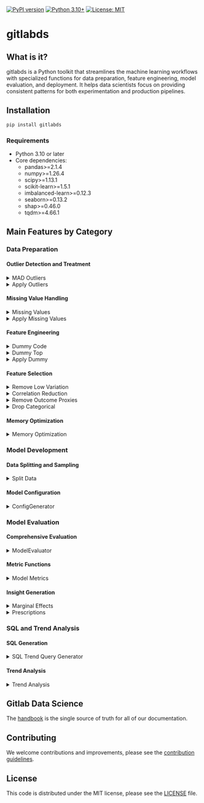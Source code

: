 [![PyPI version](https://badge.fury.io/py/gitlabds.svg)](https://badge.fury.io/py/gitlabds)
[![Python 3.10+](https://img.shields.io/badge/python-3.10+-blue.svg)](https://www.python.org/downloads/)
[![License: MIT](https://img.shields.io/badge/License-MIT-yellow.svg)](https://opensource.org/licenses/MIT)

# gitlabds

## What is it?
gitlabds is a Python toolkit that streamlines the machine learning workflows with specialized functions for data preparation, feature engineering, model evaluation, and deployment. It helps data scientists focus on providing consistent patterns for both experimentation and production pipelines.

## Installation

```bash
pip install gitlabds
```

### Requirements

- Python 3.10 or later
- Core dependencies:
  - pandas>=2.1.4
  - numpy>=1.26.4
  - scipy>=1.13.1
  - scikit-learn>=1.5.1
  - imbalanced-learn>=0.12.3
  - seaborn>=0.13.2
  - shap>=0.46.0
  - tqdm>=4.66.1

## Main Features by Category

### Data Preparation

#### Outlier Detection and Treatment
<details><summary> MAD Outliers </summary>

#### Description
Median Absolute Deviation for outlier detection and correction. By default will windsor all numeric values in your dataframe that are more than 4 standard deviations above or below the median ('threshold').

`gitlabds.mad_outliers(df, dv=None, min_levels=10, columns='all', threshold=4.0, auto_adjust_skew=False, verbose=True, windsor_threshold=0.01):`

#### Parameters:
- **_df_** : your pandas dataframe
- **_dv_** : The column name of your outcome. Entering your outcome variable in will prevent it from being windsored. May be left blank there is no outcome variable.
- **_min_levels_** : Only include columns that have at least the number of levels specified. 
- **_columns_** : Will examine at all numeric columns by default. To limit to just  a subset of columns, pass a list of column names. Doing so will ignore any constraints put on by the 'dv' and 'min_levels' paramaters. 
- **_threshold_** : Windsor values greater than this number of standard deviations from the median.
- **_auto_adjust_skew_** : Whether to adjust thresholds based on column skewness
- **_verbose_** : Set to `True` to print outputs of windsoring being done. Set to `False` to suppress.
- **_windsor_threshold_** : Only windsor values that affect less than this percentage of the population.  

#### Returns
- Tuple containing:
  - The transformed DataFrame by windsoring outliers
  - Dictionary of outlier limits that can be used with apply_outliers()
	
#### Examples:
		
```python
# Create a new df; only windsor selected columns; suppress verbose
import gitlabds
new_df, outlier_limits = gitlabds.mad_outliers(df=my_df, dv='my_outcome', columns=['colA', 'colB', 'colC'], verbose=False)
```
```python
# Windsor values with skew adjustment for highly skewed data
new_df, outlier_limits = gitlabds.mad_outliers(df=my_df, threshold=3.0, auto_adjust_skew=True)
```
</details>

<details><summary> Apply Outliers </summary>

#### Description
Apply previously determined outlier limits to a dataframe. This is typically used to apply the same outlier treatment to new data that was applied during model training.

`gitlabds.apply_outliers(df, outlier_limits):`

#### Parameters:
- **_df_** : The dataframe to transform
- **_outlier_limits_** : dictionary of outlier limits previously generated by mad_outliers()

#### Returns
- DataFrame with outlier limits applied.
	
#### Examples:
		
```python
# Find outliers in training data
train_df, outlier_limits = gitlabds.mad_outliers(df=train_data, dv='target', threshold=3.0)

# Apply same outlier limits to test data
test_df_transformed = gitlabds.apply_outliers(df=test_data, outlier_limits=outlier_limits)
```
</details>

#### Missing Value Handling
<details><summary> Missing Values </summary>

#### Description
Detect and optionally fill missing values in a DataFrame, with support for various filling methods and detailed reporting.

`gitlabds.missing_values(df, threshold=0.0, method=None, columns="all", constant_value=None, verbose=True, operation="both")`

#### Parameters:
- **_df_** : Your pandas dataframe
- **_threshold_** : The percent of missing values at which a column is considered for processing. For example, threshold=0.10 will only process columns with more than 10% missing values.
- **_method_** : Method to fill missing values or dictionary mapping columns to methods. Options:
  - "mean": Fill with column mean (numeric only)
  - "median": Fill with column median (numeric only)
  - "zero": Fill with 0
  - "constant": Fill with the value specified in constant_value
  - "random": Fill with random values sampled from the column's distribution
  - "drop_column": Remove columns with missing values
  - "drop_row": Remove rows with any missing values in specified columns
- **_columns_** : Columns to check and/or fill. If "all", processes all columns with missing values.
- **_constant_value_** : Value to use when method="constant" or when specified columns use the constant method.
- **_verbose_** : Whether to print detailed information about missing values and filling operations.
- **_operation_** : Operation mode:
  - "check": Only check for missing values, don't fill
  - "fill": Fill missing values and return filled dataframe
  - "both": Check and fill missing values (default)

#### Returns
- If operation="check": List of column names with missing values (or None)
- If operation="fill" or "both": Tuple containing:
  - DataFrame with missing values handled
  - Dictionary with missing value information that can be used with apply_missing_fill()
    
#### Examples:
```python
# Just check for missing values
missing_columns = gitlabds.missing_values(df, threshold=0.05, operation="check")

# Fill all columns with mean value
df_filled, missing_info = gitlabds.missing_values(df, method="mean")

# Fill different columns with different methods
df_filled, missing_info = gitlabds.missing_values(
    df, 
    method={"numeric_col": "median", "string_col": "constant"},
    constant_value="Unknown",
    verbose=True
)
```
</details>

<details><summary> Apply Missing Values </summary>

#### Description
Apply previously determined missing value handling to a dataframe.

`gitlabds.apply_missing_values(df, missing_info):`

#### Parameters:
- **_df_** : The dataframe to transform
- **_missing_info_** : Dictionary of missing value information previously generated by `missing_values()`

#### Returns
- DataFrame with missing values handled according to the provided information.
   
#### Examples:
```python
# Generate missing value info from training data
_, missing_info = gitlabds.missing_values(train_df, method="mean")
   
# Apply to test data
test_df_filled = gitlabds.apply_missing_values(test_df, missing_info)
```
</details>

#### Feature Engineering
<details><summary> Dummy Code </summary>

#### Description
Dummy code (AKA "one-hot encode") categorical and numeric columns based on the paremeters specificed below. Note: categorical columns will be dropped after they are dummy coded; numeric columns will not

`gitlabds.dummy_code(df, dv=None, columns='all', categorical=True, numeric=True, categorical_max_levels=20, numeric_max_levels=10, dummy_na=False, prefix_sep="_dummy_", verbose=True):`

#### Parameters:
- **_df_** : Your pandas dataframe
- **_dv_** : The column name of your outcome. Entering your outcome variable will prevent it from being dummy coded. May be left blank if there is no outcome variable.
- **_columns_** : Will examine all columns by default. To limit to just a subset of columns, pass a list of column names. 
- **_categorical_** : Set to `True` to attempt to dummy code any categorical column passed via the `columns` parameter.
- **_numeric_** : Set to `True` to attempt to dummy code any numeric column passed via the `columns` parameter.
- **_categorical_max_levels_** : Maximum number of levels a categorical column can have to be eligible for dummy coding.
- **_numeric_max_levels_** : Maximum number of levels a numeric column can have to be eligible for dummy coding.
- **_dummy_na_** : Set to `True` to create a dummy coded column for missing values.
- **_prefix_sep_** : String to use as separator between column name and value in dummy column names. Default is "_dummy_".
- **_verbose_** : Set to `True` to print outputs of dummy coding being done. Set to `False` to suppress.

#### Returns
- A tuple containing:
  - The transformed DataFrame with dummy-coded columns. Categorical columns that were dummy coded will be dropped from the dataframe.
  - A dictionary containing information about dummy coding that can be used with `apply_dummy()` to transform new data consistently.

#### Examples:
		
```python
# Dummy code only categorical columns with a maximum of 30 levels; suppress verbose output
import gitlabds
new_df, dummy_dict = gitlabds.dummy_code(
    df=my_df, 
    dv='my_outcome', 
    columns='all', 
    categorical=True, 
    numeric=False, 
    categorical_max_levels=30, 
    verbose=False
)
```

```python
# Dummy code with custom separator
new_df, dummy_dict = gitlabds.dummy_code(
    df=my_df, 
    columns=['colA', 'colB', 'colC'], 
    categorical=True, 
    numeric=True, 
    prefix_sep="_is_"
)
```
</details>

<details><summary> Dummy Top </summary>

#### Description
Dummy codes only categorical levels above a certain threshold of the population. Useful when a column contains many levels but there is not a need or desire to dummy code every level. Currently only works for categorical columns.

`gitlabds.dummy_top(df, dv=None, columns='all', min_threshold=0.05, drop_categorical=True, prefix_sep="_dummy_", verbose=True):`

#### Parameters:
- **_df_** : Your pandas dataframe
- **_dv_** : The column name of your outcome. Entering your outcome variable will prevent it from being dummy coded. May be left blank if there is no outcome variable.
- **_columns_** : Will examine all columns by default. To limit to just a subset of columns, pass a list of column names. 
- **_min_threshold_**: The threshold at which levels will be dummy coded. For example, the default value of `0.05` will dummy code any categorical level that is in at least 5% of all rows.
- **_drop_categorical_**: Set to `True` to drop categorical columns after they are considered for dummy coding. Set to `False` to keep the original categorical columns in the dataframe.
- **_prefix_sep_** : String to use as separator between column name and value in dummy column names. Default is "_dummy_".
- **_verbose_** : Set to `True` to print detailed list of all dummy columns being created. Set to `False` to suppress.

#### Returns
- A tuple containing:
  - The transformed DataFrame with dummy-coded columns for high-frequency values.
  - A dictionary containing information about dummy coding that can be used with `apply_dummy()` to transform new data consistently.

#### Examples:
		
```python
# Dummy code all categorical levels from all categorical columns whose values are in at least 5% of all rows
import gitlabds
new_df, dummy_top_dict = gitlabds.dummy_top(
    df=my_df, 
    dv='my_outcome', 
    columns='all', 
    min_threshold=0.05, 
    drop_categorical=True, 
    verbose=True
)
```

```python
# Dummy code all categorical levels from the selected columns whose values are in at least 10% of all rows; 
# suppress verbose printout and retain original categorical columns
new_df, dummy_top_dict = gitlabds.dummy_top(
    df=my_df, 
    dv='my_outcome', 
    columns=['colA', 'colB', 'colC'], 
    min_threshold=0.10, 
    drop_categorical=False, 
    verbose=False
)
```
</details>

<details><summary> Apply Dummy </summary>

#### Description
Apply previously determined dummy coding to a new dataframe. This is typically used to apply the same dummy coding to new data that was created during model training.

`gitlabds.apply_dummy(df, dummy_info, drop_original=False):`

#### Parameters:
- **_df_** : The dataframe to transform
- **_dummy_info_** : Dictionary of dummy coding information previously generated by `dummy_code()` or `dummy_top()`
- **_drop_original_** : Whether to drop the original columns after dummy coding. Default is `False`.

#### Returns
- DataFrame with dummy coding applied according to the provided information.
	
#### Examples:
		
```python
# Generate dummy coding information from training data
train_df, dummy_info = gitlabds.dummy_code(df=train_data, dv='target')

# Apply to test data
test_df_transformed = gitlabds.apply_dummy(
    df=test_data, 
    dummy_info=dummy_info
)
```
</details>

#### Feature Selection
<details><summary> Remove Low Variation </summary>

#### Description
Remove columns from a dataset that do not meet the variation threshold. That is, columns will be dropped that contain a high percentage of one value.

`gitlabds.remove_low_variation(df=None, dv=None, columns='all', threshold=.98, verbose=True):`

#### Parameters:
- _**df**_ : your pandas dataframe
- **_dv_** : The column name of your outcome. Entering your outcome variable in will prevent it from being removed due to low variation. May be left blank there is no outcome variable.
- **_columns_** : Will examine at all columns by default. To limit to just a subset of columns, pass a list of column names. 
- **_threshold_**: The maximum percentage one value in a column can represent. columns that exceed this threshold will be dropped. For example, the default value of `0.98` will drop any column where one value is present in more than 98% of rows.
- **_verbose_** : Set to `True` to print outputs of columns being dropped. Set to `False` to suppress.

#### Returns
- DataFrame with low variation columns dropped.

#### Examples:
```python
# Drop any columns (except for the outcome) where one value is present in more than 95% of rows.
new_df = gitlabds.remove_low_variation(df=my_df, dv='my_outcome', columns='all', threshold=.95)
```
```python
# Drop any of the selected columns where one value is present in more than 99% of rows.
new_df = gitlabds.remove_low_variation(df=my_df, dv=None, columns=['colA', 'colB', 'colC'], threshold=.99)
```
</details>

<details><summary> Correlation Reduction </summary>

#### Description
Reduce the number of columns on a dataframe by dropping columns that are highly correlated with other columns. Note: only one of the two highly correlated columns will be dropped.

`gitlabds.correlation_reduction(df=None, dv=None, threshold=0.9, method="pearson", verbose=True):`

#### Parameters:
- _**df**_ : your pandas dataframe
- **_dv_** : The column name of your outcome. Entering your outcome variable will prevent it from being dropped. If provided, when choosing between correlated features, the one with higher correlation to the target will be kept.
- **_threshold_**: The threshold above which columns will be dropped. If two variables exceed this threshold, one will be dropped from the dataframe. For example, the default value of `0.90` will identify columns that have correlations greater than 90% to each other and drop one of those columns.
- **_method_**: The correlation method to use. Options are "pearson" (linear relationships), "spearman" (monotonic relationships), or "mutual_info" (any statistical dependency).
- **_verbose_** : Set to `True` to print outputs of columns being dropped. Set to `False` to suppress.

#### Returns
- DataFrame with redundant correlated columns dropped.

#### Examples:
```python
# Perform column reduction via correlation using a threshold of 95%, excluding the outcome column.
new_df = gitlabds.correlation_reduction(df=my_df, dv='my_outcome', threshold=0.95, method="pearson")
```
```python
# Perform column reduction using Spearman rank correlation with a threshold of 90%.
new_df = gitlabds.correlation_reduction(df=my_df, dv=None, threshold=0.90, method="spearman")
```
</details>

<details><summary> Remove Outcome Proxies </summary>

#### Description
Remove columns that are highly correlated with the outcome (target) column.

`gitlabds.remove_outcome_proxies(df, dv, threshold=.8, method="pearson", verbose=True):`

#### Parameters:
- _**df**_ : your pandas dataframe
- _**dv**_ : The column name of your outcome.    
- _**threshold**_ : The correlation value to the outcome above which columns will be dropped. For example, the default value of `0.80` will identify and drop columns that have correlations greater than 80% to the outcome.
- **_method_**: The correlation method to use. Options are "pearson" (linear relationships), "spearman" (monotonic relationships), or "mutual_info" (any statistical dependency).
- **_verbose_** : Set to `True` to print outputs of columns being dropped. Set to `False` to suppress.

#### Returns
- DataFrame with outcome proxy columns dropped.

#### Examples:
```python
# Drop columns with correlations to the outcome greater than 70%
new_df = gitlabds.remove_outcome_proxies(df=my_df, dv='my_outcome', threshold=.7)    
```
```python
# Drop columns with correlations to the outcome greater than 80% using Spearman correlation
new_df = gitlabds.remove_outcome_proxies(df=my_df, dv='my_outcome', threshold=.8, method="spearman")        
```
</details>

<details><summary> Drop Categorical </summary>

#### Description
Drop all categorical columns from the dataframe. A useful step before regression modeling, as categorical variables are not used.

`gitlabds.drop_categorical(df):`

#### Parameters:
- _**df**_ : your pandas dataframe

#### Returns
- DataFrame with categorical columns dropped.

#### Examples:
```python
# Dropping categorical columns
new_df = gitlabds.drop_categorical(df=my_df) 
```
</details>

#### Memory Optimization
<details><summary> Memory Optimization </summary>

#### Description
Apply multiple memory optimization techniques to dramatically reduce DataFrame memory usage.

`gitlabds.memory_optimization(df, apply_numeric_downcasting=True, apply_categorical=True, apply_sparse=True, precision_mode='balanced', verbose=True, exclude_columns=None, **kwargs):`

#### Parameters:
- **_df_** : Input pandas dataframe to optimize
- **_apply_numeric_downcasting_** : Whether to downcast numeric columns to smaller data types. Defaults to `True`.
- **_apply_categorical_** : Whether to convert string columns to categorical when beneficial. Defaults to `True`.
- **_apply_sparse_** : Whether to apply sparse encoding for columns with many repeated values. Defaults to `True`.
- **_precision_mode_**: str, default="balanced"
        Controls aggressiveness of numeric downcasting:
        - "aggressive": Maximum memory savings, may affect precision
        - "balanced": Good memory savings while preserving most precision
        - "safe": Conservative downcasting to preserve numeric precision
- **_verbose_** : Whether to print progress and memory statistics. Defaults to `True`.
- **_exclude_columns_** : List of columns to exclude from optimization. Defaults to `None`.
- **_**kwargs_** : Additional arguments for optimization techniques

#### Returns
- Memory-optimized pandas DataFrame.

#### Examples:
        
```python
# Basic optimization with default settings
import gitlabds
df_optimized = gitlabds.memory_optimization(df)
```
```python
# Customize optimization approach
df_optimized = gitlabds.memory_optimization(
    df,
    apply_numeric_downcasting=True,
    apply_categorical=True,
    apply_sparse=False,  # Skip sparse encoding
    precision_mode='safe'
    exclude_columns=['id', 'timestamp'],
    verbose=True
)
```
</details>

### Model Development

#### Data Splitting and Sampling
<details><summary> Split Data </summary>

#### Description
This function splits your data into train and test datasets, separating the outcome from the rest of the file. It supports stratified sampling, balanced upsampling for imbalanced datasets, and provides model weights for compensating sampling adjustments.

`gitlabds.split_data(df, train_pct=0.7, dv=None, dv_threshold=0.0, random_state=5435, stratify=True, sampling_strategy=None, shuffle=True, verbose=True):`

#### Parameters:
- **_df_** : your pandas dataframe
- **_train_pct_** : The percentage of rows randomly assigned to the training dataset. Defaults to 0.7 (70% train, 30% test).
- **_dv_** : The column name of your outcome. If None, the function will return the entire dataframe split without separating features and target.
- **_dv_threshold_** : The minimum percentage of rows that must contain a positive instance (i.e. > 0) of the outcome. SMOTE/SMOTE-NC will be used to upsample positive instances until this threshold is reached. Can be disabled by setting to 0. Only accepts values 0 to 0.5.
- **_random_state_** : Random seed to use for splitting dataframe and for up-sampling (if needed).
- **_stratify_** : Controls stratified sampling. If True and dv is provided, stratifies by the outcome variable. If a list of column names, stratifies by those columns. If False, does not use stratified sampling.
- **_sampling_strategy_** : Sampling strategy for imbalanced data. If None, will use dv_threshold. See imblearn documentation for more details on acceptable values.
- **_shuffle_** : Whether to shuffle the data before splitting.
- **_verbose_** : Whether to print information about the splitting process.

#### Returns
- A tuple containing:
  - x_train: Training features DataFrame
  - y_train: Training target Series (if dv is provided, otherwise empty Series)
  - x_test: Testing features DataFrame 
  - y_test: Testing target Series (if dv is provided, otherwise empty Series)
  - model_weights: List of weights to use for modeling [negative_class_weight, positive_class_weight]
    
#### Examples:
        
```python
# Basic split with default parameters (70% train, 30% test)
x_train, y_train, x_test, y_test, model_weights = gitlabds.split_data(
    df=my_df, 
    dv='my_outcome'
)
```

```python
# Split with 80% training data and balancing for imbalanced target
x_train, y_train, x_test, y_test, model_weights = gitlabds.split_data(
    df=my_df, 
    dv='my_outcome', 
    train_pct=0.80, 
    dv_threshold=0.3
)
```

```python
# Split with stratification on multiple variables
x_train, y_train, x_test, y_test, model_weights = gitlabds.split_data(
    df=my_df, 
    dv='my_outcome',
    stratify=['my_outcome', 'region', 'customer_segment']
)
```

```python
# Split entire dataframe without separating target
train_df, _, test_df, _, _ = gitlabds.split_data(
    df=my_df, 
    dv=None, 
    train_pct=0.75
)
```
</details>

#### Model Configuration
<details><summary> ConfigGenerator </summary>

#### Description
A simple, flexible configuration builder for creating YAML files with any structure. This utility allows you to build complex, nested configuration files programmatically without being constrained to a predefined structure.

`gitlabds.ConfigGenerator(**kwargs):`

#### Parameters:
- **_**kwargs_** : Initial configuration values to populate the configuration object with

#### Methods:

##### `add(path, value)`
Add or update a value at a specific path in the configuration.

- **_path_**: String using dot-notation to specify the location (e.g., 'model.parameters.learning_rate')
- **_value_**: Any value to set at the specified path

##### `to_yaml(file_path)`
Write the configuration to a YAML file.

- **_file_path_**: Path to the output YAML file

#### Returns
- ConfigGenerator object for method chaining

#### Examples:
```python
# Initialize with some top-level parameters
config = ConfigGenerator(
    model_name="churn_prediction",
    version="1.0.0",
    unique_id="customer_id"
)

# Add nested model parameters
config.add("model.file", "xgboost_model.pkl")
config.add("model.parameters.learning_rate", 0.01)
config.add("model.parameters.max_depth", 6)

# Add preprocessing information from outlier detection and dummy coding
config.add("preprocessing.outliers", outlier_info)
config.add("preprocessing.dummy_coding", dummy_info)

# Add query information
config.add("query_parameters.query_file", "customer_data.sql")
config.add("query_parameters.lookback_months", 12)

# Save to YAML
config.to_yaml("churn_model_config.yaml")
```
</details>

### Model Evaluation

#### Comprehensive Evaluation
<details><summary> ModelEvaluator </summary>

#### Description
A comprehensive framework for evaluating machine learning models, supporting both classification (binary and multi-class) and regression models. It provides extensive evaluation metrics, visualizations, and feature importance analysis.

`gitlabds.ModelEvaluator(model, x_train, y_train, x_test, y_test, x_oot=None, y_oot=None, classification=True, algo=None, f_score=0.50, decile_n=10, top_features_n=20, show_all_classes=True, show_plots=True, save_plots=True, plot_dir='plots', plot_save_format='png', plot_save_dpi=300)`

#### Parameters:
- _**model**_ : The trained model to evaluate. Must have predict for regression and predict_proba method for classification
- _**x_train**_ : Training features DataFrame.
- _**y_train**_ : Training labels (Series or DataFrame).
- _**x_test**_ : Test features DataFrame.
- _**y_test**_ : Test labels (Series or DataFrame).
- _**x_oot**_ : Optional out-of-time validation features.
- _**y_oot**_ : Optional out-of-time validation labels.
- _**classification**_ : Whether this is a classification model. If False, regression metrics will be used.
- _**algo**_ : Algorithm type for feature importance calculation. Options: 'xgb', 'rf', 'mars'. For other algorithms, use `None`
- _**f_score**_ : Threshold for binary classification.
- _**decile_n**_ : Number of n-tiles for lift calculation. Defaults to 10 for deciles
- _**top_features_n**_ : Number of top features to display in visualizations.
- _**show_all_classes**_ : Whether to show metrics for all classes in multi-class classification.
- _**show_plots**_ : Whether to display plots
- _**save_plots**_ : Whether to save plots locally
- _**plot_dir**_ : Directory to save plots
- _**plot_save_format**_ : Plot format
- _**plot_save_dpi**_ : Plot resolution

#### Returns
- ModelMetricsResult object containing all evaluation metrics and results.

#### Key Methods:
- **evaluate()** - Compute and return all metrics
- **evaluate_custom_metrics(custom_metrics)** - Evaluate with additional custom metrics
- **display_metrics(results=None)** - Display evaluation results in a formatted way
- **calibration_assessment()** - Assess model calibration for classification models
- **get_feature_descriptives(display_results=False)** - Generate descriptive statistics for features
- **plot_feature_importance(feature_importance, n_features=20)** - Plot feature importance
- **plot_shap_beeswarm(n_features=20, plot_type="beeswarm")** - Create SHAP visualization
- **plot_score_distribution(bins=None)** - Plot distribution of predicted values
- **plot_feature_interactions(feature_pairs=None, n_top_pairs=5)** - Plot feature interactions
- **plot_confusion_matrix()** - Plot confusion matrix for classification models
- **plot_lift_analysis()** - Plot comprehensive lift analysis
- **plot_performance_curves()** - Plot ROC and precision-recall curves
- **plot_learning_history()** - Plot learning curves for iterative models
- **plot_performance_comparison()** - Plot model performance for out-of-time validation

#### Examples:

```python
# Create an evaluator for a classification model
from gitlabds import ModelEvaluator

evaluator = ModelEvaluator(
    model=my_model,
    x_train=x_train,
    y_train=y_train,
    x_test=x_test,
    y_test=y_test,
    classification=True,
    algo='xgb'
)

# Get all evaluation metrics
results = evaluator.evaluate()

# Display metrics in a formatted way
evaluator.display_metrics(results)

# Create visualizations
evaluator.plot_feature_importance(results.feature_importance)
evaluator.plot_confusion_matrix()
evaluator.plot_performance_curves()

# Save results to file
results.metrics_df.to_csv("metrics.csv")
results.classification_metrics_df.to_csv("classification_metrics.csv")
results.feature_importance.to_csv("feature_importance.csv")
```
</details>

#### Metric Functions
<details><summary> Model Metrics </summary>

#### Description
Display a variety of model metrics for linear and logistic predictive models.

`gitlabds.model_metrics(model, x_train, y_train, x_test, y_test, show_graphs=True, f_score=0.50, classification=True, algo=None, decile_n=10, top_features_n=20):`

#### Parameters:
- _**model**_ : model file from training
- _**x_train**_ : Training features DataFrame.
- _**y_train**_ : Training labels (Series or DataFrame).
- _**x_test**_ : Test features DataFrame.
- _**y_test**_ : Test labels (Series or DataFrame).
- _**show_graphs**_ : Whether to display plots and graphs.
- _**f_score**_ : Threshold for binary classification.
- _**classification**_ : Whether this is a classification model. If False, regression metrics will be used.
- _**algo**_ : Algorithm type for feature importance calculation. Options: 'xgb', 'rf', 'mars'.
- _**decile_n**_ : Number of n-tiles for lift calculation.
- _**top_features_n**_ : Number of top features to display in feature importance.

#### Returns
- For classification models: tuple of (metricx, lift, classification_metricx, top_features, decile_breaks)
- For regression models: tuple of (metricx, top_features)

#### Examples:
```python
# For a classification model
import gitlabds
metricx, lift, classification_metricx, top_features, decile_breaks = gitlabds.model_metrics(
    model=my_classifier,
    x_train=x_train,
    y_train=y_train, 
    x_test=x_test, 
    y_test=y_test,
    classification=True, 
    algo='xgb'
)

# For a regression model
metricx, top_features = gitlabds.model_metrics(
    model=my_regressor,
    x_train=x_train,
    y_train=y_train, 
    x_test=x_test, 
    y_test=y_test,
    classification=False
)
```
</details>

#### Insight Generation
<details><summary> Marginal Effects </summary>

#### Description
Calculates and returns the marginal effects at the mean (MEM) for predictor fields.

`gitlabds.marginal_effects(model, x_test, dv_description, field_labels=None):`

#### Parameters:
- _**model**_ : model file from training
- _**x_test**_ : test "predictors" dataframe.
- _**dv_description**_ : Description of the outcome field to be used in text-based insights. 
- _**field_labels**_ : Dict of field descriptions. The key is the field/feature/predictor name. The value is descriptive text of the field. This field is optional and by default will use the field name

#### Returns
- Dataframe of marginal effects.

#### Examples:
```python
# Calculate marginal effects for a trained model
import gitlabds
effects_df = gitlabds.marginal_effects(
    model=trained_model,
    x_test=test_features,
    dv_description="probability of churn",
    field_labels={
        "tenure": "Customer tenure in months",
        "monthly_charges": "Average monthly bill amount",
        "total_charges": "Total amount charged to customer"
    }
)

# Display the marginal effects
display(effects_df)
```
</details>

<details><summary> Prescriptions </summary>

#### Description
Return "actionable" prescriptions and explanatory insights for each scored record. Insights first list actionable prescriptions follow by explainatory insights. This approach is recommended or linear/logistic methodologies only. Caution should be used if using a black box approach, as manpulating more than one prescription at a time could change a record's model score in unintended ways.  

`gitlabds.prescriptions(model, input_df, scored_df, actionable_fields, dv_description, field_labels=None, returned_insights=5, only_actionable=False, explanation_fields='all'):`

#### Parameters:
- _**model**_ : model file from training
- _**input_df**_ : train "predictors" dataframe. 
- _**scored_df**_ : dataframe containing model scores.
- _**actionable_fields**_ : Dict of actionable fields. The key is the field/feature/predictor name. The value accepts one of 3 values: `Increasing` for prescriptions only when the field increases; `Decreasing` for prescriptions only when the field decreases; `Both` for when the field either increases or decreases.   
- _**dv_description**_ : Description of the outcome field to be used in text-based insights.
- _**field_labels**_ : Dict of field descriptions. The key is the field/feature/predictor name. The value is descriptive text of the field. This field is optional and by default will use the field name
- _**returned_insights**_ : Number of insights per record to return. Defaults to 5
- _**only_actionable**_ : Only return actionable prescriptions
- _**explanation_fields**_ : List of explainable (non-actionable insights) fields to return insights for. Defaults to 'all'

#### Returns
- Dataframe of prescriptive actions. One row per record input.

#### Examples:
```python
# Return prescriptions for the actionable fields of 'spend', 'returns', and 'emails_sent':
results = gitlabds.prescriptions(
    model=model, 
    input_df=my_df, 
    scored_df=my_scores, 
    actionable_fields={
        'spend': 'Increasing', 
        'returns': 'Decreasing', 
        'emails_sent': 'Both'
    }, 
    dv_description='likelihood to churn', 
    field_labels={
        'spend': 'Dollars spent in last 6 months', 
        'returns': 'Item returns in last 3 months', 
        'emails_sent': 'Marketing emails sent in last month'
    }, 
    returned_insights=5, 
    only_actionable=True, 
    explanation_fields=['spend', 'returns']
)
```
</details>

### SQL and Trend Analysis

#### SQL Generation
<details><summary> SQL Trend Query Generator </summary>

#### Description
Generate SQL for trend analysis across time periods. The generated SQL transforms regular data into a time-series format with columns for each time period, allowing for easy trend detection.

`gitlabds.generate_sql_trend_query(snapshot_date, date_field, date_unit='MONTH', periods=12, table_name=None, group_by_fields=None, metrics=None, filters=None, output_file=None):`

#### Parameters:
- **_snapshot_date_** : Reference date for analysis (e.g., '2025-04-08')
- **_date_field_** : Field name in the table that contains the date to analyze
- **_date_unit_** : Time unit for analysis: 'DAY', 'WEEK', 'MONTH', 'QUARTER', 'YEAR'
- **_periods_** : Number of time periods to analyze
- **_table_name_** : Table to query data from
- **_group_by_fields_** : Fields to group by (entity identifiers)
- **_metrics_** : Metrics to include in analysis with their properties. Each metric is a dict with:
  - name: output column name prefix
  - source: field name in the source table
  - aggregation: function to apply (AVG, SUM, MAX, etc.)
  - condition: optional WHERE condition
  - cumulative: if True, calculate period-over-period differences
  - is_case_expression: if True, the source is already a CASE WHEN expression
  - is_expression: if True, the source is a complex expression
- **_filters_** : SQL WHERE clause conditions as a string
- **_output_file_** : If provided, save the generated SQL to this file
        
#### Returns:
- The generated SQL query as a string

#### Examples:
```python
# Generate SQL for monthly trend analysis
import gitlabds

# Define metrics
metrics = [
    {"name": "active_users", "source": "monthly_active_users", "aggregation": "AVG"},
    {"name": "revenue", "source": "monthly_revenue", "aggregation": "SUM"},
    {"name": "projects", "source": "projects_created", "aggregation": "MAX", "cumulative": True}
]

# Generate SQL query
sql = gitlabds.generate_sql_trend_query(
    snapshot_date='2025-04-08',
    date_field='transaction_date',
    date_unit='MONTH',
    periods=12,
    table_name='analytics.user_metrics',
    group_by_fields=['account_id'],
    metrics=metrics,
    filters="is_active = TRUE",
    output_file='trend_query.sql'
)
```

```python
# Generate SQL for daily trend analysis with custom conditions
metrics = [
    {"name": "logins", "source": "user_logins", "aggregation": "SUM"},
    {"name": "premium_logins", "source": "user_logins", "aggregation": "SUM", 
     "condition": "subscription_tier = 'premium'"}
]

sql = gitlabds.generate_sql_trend_query(
    snapshot_date='2025-04-08',
    date_field='login_date',
    date_unit='DAY',
    periods=30,
    table_name='analytics.daily_logins',
    metrics=metrics
)
```
</details>

#### Trend Analysis
<details><summary> Trend Analysis </summary>

#### Description
Calculate trend metrics for a dataframe produced by the SQL trend generator. This function analyzes time-series data to identify patterns like consecutive increases or decreases, proportion of periods with growth or decline, and average percentage changes.

`gitlabds.trend_analysis(df, metric_list=None, time_unit='month', periods=6, include_cumulative=True, exclude_fields=None, verbose=False):`

#### Parameters:
- **_df_** : Dataframe containing trend data with time-based columns
- **_metric_list_** : List of metric names to analyze. If None, auto-detects metrics from columns
- **_time_unit_** : Time unit used in the column names (month, day, week, etc.)
- **_periods_** : Number of time periods to analyze
- **_include_cumulative_** : Whether to use cumulative (event) metrics when available
- **_exclude_fields_** : List of fields to exclude from auto-detection
- **_verbose_** : Whether to display intermediate output
        
#### Returns:
- A dataframe containing trend metrics for each specified metric, including:
  - Count of periods with decreases/increases
  - Count of consecutive decreases/increases
  - Average percentage change across periods

#### Examples:
```python
# Run trend analysis on data from SQL trend query
import gitlabds

# Run the SQL query to get trend data
trend_data = run_sql_query(trend_sql)  # Your function to execute SQL
trend_data.set_index('account_id', inplace=True)

# Analyze trends for all metrics
trends_df = gitlabds.trend_analysis(
    df=trend_data,
    time_unit='month',
    periods=12,
    verbose=True
)
```

```python
# Analyze trends for specific metrics
trends_df = gitlabds.trend_analysis(
    df=trend_data,
    metric_list=['active_users', 'revenue'],
    time_unit='month',
    periods=6,
    include_cumulative=True,
    exclude_fields=['has_data']
)

# Use trend metrics for customer health scoring
account_data['declining_usage'] = trends_df['consecutive_drop_active_users_period_6_months_cnt'] > 0
account_data['growth_score'] = trends_df['avg_perc_change_revenue_period_6_months'] * 100
```
</details>

## Gitlab Data Science

The [handbook](https://handbook.gitlab.com/handbook/enterprise-data/organization/data-science/) is the single source of truth for all of our documentation. 

## Contributing

We welcome contributions and improvements, please see the [contribution guidelines](CONTRIBUTING.md).

## License

This code is distributed under the MIT license, please see the [LICENSE](LICENSE) file.
